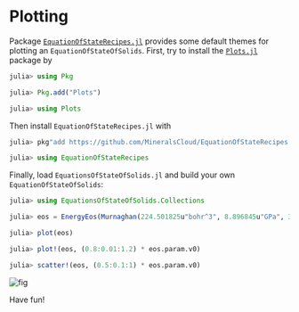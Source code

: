 # Plotting

Package
[`EquationOfStateRecipes.jl`](https://github.com/MineralsCloud/EquationOfStateRecipes.jl)
provides some default themes for plotting an `EquationOfStateOfSolids`. First,
try to install the [`Plots.jl`](https://github.com/JuliaPlots/Plots.jl) package
by

```julia
julia> using Pkg

julia> Pkg.add("Plots")

julia> using Plots
```

Then install `EquationOfStateRecipes.jl` with

```julia
julia> pkg"add https://github.com/MineralsCloud/EquationOfStateRecipes.jl.git"

julia> using EquationOfStateRecipes
```

Finally, load `EquationsOfStateOfSolids.jl` and build your own
`EquationOfStateOfSolids`:

```julia
julia> using EquationsOfStateOfSolids.Collections

julia> eos = EnergyEos(Murnaghan(224.501825u"bohr^3", 8.896845u"GPa", 3.723835, -323.417686u"Ry"));

julia> plot(eos)

julia> plot!(eos, (0.8:0.01:1.2) * eos.param.v0)

julia> scatter!(eos, (0.5:0.1:1) * eos.param.v0)
```

![fig](https://i.loli.net/2020/12/16/BrbLsZlmKvy6hTi.png)

Have fun!
